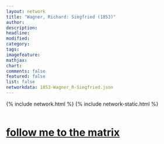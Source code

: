 ```yaml
---
layout: network
title: "Wagner, Richard: Siegfried (1853)"
author:
description:
headline:
modified:
category:
tags: 
imagefeature: 
mathjax: 
chart: 
comments: false
featured: false
list: false
networkdata: 1853-Wagner_R-Siegfried.json
---
```

{% include network.html %}
{% include network-static.html %}
<div class="row">
  <div class="small-5 small-centered columns"><a href="/matrix105"><h1>follow me to the matrix</h1></a>
</div>
</div>
